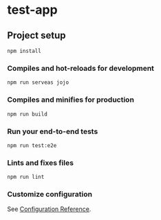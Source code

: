 # test-app

## Project setup
```
npm install 
```

### Compiles and hot-reloads for development
```
npm run serveas jojo
```

### Compiles and minifies for production
```
npm run build
```

### Run your end-to-end tests
```
npm run test:e2e
```

### Lints and fixes files
```
npm run lint
```

### Customize configuration
See [Configuration Reference](https://cli.vuejs.org/config/).
